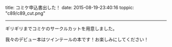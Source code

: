 
title: コミケ申込書出した！
date: 2015-08-19-23:40:16
toppic: "c89/c89_cut.png"

---

ギリギリまでコミケのサークルカットを用意しました。

我々のデビュー本はツインテールの本です！お楽しみにしてください！